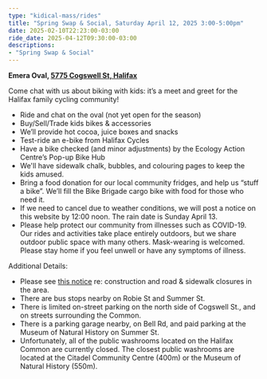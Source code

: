 ```yaml
---
type: "kidical-mass/rides"
title: "Spring Swap & Social, Saturday April 12, 2025 3:00-5:00pm"
date: 2025-02-10T22:23:00-03:00
ride_date: 2025-04-12T09:30:00-03:00
descriptions:
- "Spring Swap & Social"
---
```


**Emera Oval, [5775 Cogswell St, Halifax](https://maps.app.goo.gl/KuMZB9moL91hLmkD9)**

Come chat with us about biking with kids: it’s a meet and greet for the Halifax family cycling community!

* Ride and chat on the oval (not yet open for the season)
* Buy/Sell/Trade kids bikes & accessories
* We’ll provide hot cocoa, juice boxes and snacks
* Test-ride an e-bike from Halifax Cycles
* Have a bike checked (and minor adjustments) by the Ecology Action Centre’s Pop-up Bike Hub
* We'll have sidewalk chalk, bubbles, and colouring pages to keep the kids amused.
* Bring a food donation for our local community fridges, and help us “stuff a bike”. We’ll fill the Bike Brigade cargo bike with food for those who need it.
* If we need to cancel due to weather conditions, we will post a notice on this website by 12:00 noon. The rain date is Sunday April 13.
* Please help protect our community from illnesses such as COVID-19. Our rides and activities take place entirely outdoors, but we share outdoor public space with many others. Mask-wearing is welcomed. Please stay home if you feel unwell or have any symptoms of illness.

Additional Details:

* Please see [this notice](https://www.halifax.ca/home/news/street-closure-cogswell-street) re: construction and road & sidewalk closures in the area.
* There are bus stops nearby on Robie St and Summer St.
* There is limited on-street parking on the north side of Cogswell St., and on streets surrounding the Common. 
* There is a parking garage nearby, on Bell Rd, and paid parking at the Museum of Natural History on Summer St.
* Unfortunately, all of the public washrooms located on the Halifax Common are currently closed. The closest public washrooms are located at the Citadel Community Centre (400m) or the Museum of Natural History (550m).
